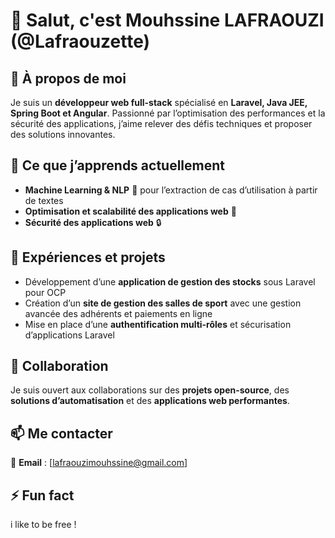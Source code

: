 # 👋 Salut, c'est Mouhssine LAFRAOUZI (@Lafraouzette)

## 👀 À propos de moi  
Je suis un **développeur web full-stack** spécialisé en **Laravel, Java JEE, Spring Boot et Angular**. Passionné par l’optimisation des performances et la sécurité des applications, j’aime relever des défis techniques et proposer des solutions innovantes.  

## 🌱 Ce que j’apprends actuellement  
- **Machine Learning & NLP** 🧠 pour l’extraction de cas d’utilisation à partir de textes  
- **Optimisation et scalabilité des applications web** 🚀  
- **Sécurité des applications web** 🔒  

## 💼 Expériences et projets  
- Développement d’une **application de gestion des stocks** sous Laravel pour OCP  
- Création d’un **site de gestion des salles de sport** avec une gestion avancée des adhérents et paiements en ligne  
- Mise en place d’une **authentification multi-rôles** et sécurisation d’applications Laravel  

## 💞️ Collaboration  
Je suis ouvert aux collaborations sur des **projets open-source**, des **solutions d’automatisation** et des **applications web performantes**.  

## 📫 Me contacter  
📧 **Email** : [lafraouzimouhssine@gmail.com]  

## ⚡ Fun fact  
i like to be free !  

